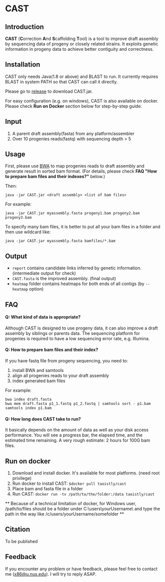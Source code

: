 # CAST

## Introduction

**CAST** (**C**orrection **A**nd **S**caffolding **T**ool) is a tool to improve draft assembly by sequencing data of progeny or closely related strains. It exploits genetic information in progeny data to achieve better contiguity and correctness.

## Installation

CAST only needs Java(1.8 or above) and BLAST to run. It currently requires BLAST in system PATH so that CAST can call it directly.

Please go to [release](https://github.com/taoistly/CAST/releases) to download CAST.jar.

For easy configuration (e.g. on windows), CAST is also available on docker. Please check **Run on Docker** section below for step-by-step guide.

## Input

1. A parent draft assembly(fasta) from any platform/assembler
1. Over 10 progenies reads(fastq) with sequencing depth > 5

## Usage
First, please use [BWA](http://bio-bwa.sourceforge.net/) to map progenies reads to draft assembly and generate result in sorted bam format. (For details, please check **FAQ "How to prepare bam files and their indexes?"** below.)

Then:
```shell
java -jar CAST.jar <draft assembly> <list of bam files>
```
For example:
```shell
java -jar CAST.jar myassembly.fasta progeny1.bam progeny2.bam progeny3.bam
```
To specify many bam files, it is better to put all your bam files in a folder and then use wildcard like:
```shell
java -jar CAST.jar myassembly.fasta bamfiles/*.bam
```

## Output

* `report` contains candidate links inferred by genetic information. (intermediate output for check)
* `CAST.fasta` is the improved assembly. (final output)
* `heatmap` folder contains heatmaps for both ends of all contigs (by `--heatmap` option)

## FAQ

#### Q: What kind of data is appropriate?
Although CAST is designed to use progeny data, it can also improve a draft assembly by siblings or parents data. The sequencing platform for progenies is required to have a low sequencing error rate, e.g. Illumina.


#### Q: How to prepare bam files and their index?
If you have fastq file from progeny sequencing, you need to:
1. install BWA and samtools
2. align all progenies reads to your draft assembly
3. index generated bam files

For example:
```shell
bwa index draft.fasta
bwa mem draft.fasta p1_1.fastq p1_2.fastq | samtools sort - p1.bam
samtools index p1.bam
```

#### Q: How long does CAST take to run?

It basically depends on the amount of data as well as your disk access performance. You will see a progress bar, the elapsed time, and the estimated time remaining. A very rough estimate: 2 hours for 100G bam files. 

## Run on docker

1. Download and install docker. It's available for most platforms. (need root privilege)
2. Run docker to install CAST: `$docker pull taoistly/cast`
3. Place bam and fasta file in a folder
4. Run CAST: `docker run -tv /path/to/the/folder:/data taoistly/cast ` 

** Because of a technical limitation of docker, for Windows user, /path/to/files should be a folder under C:\users\yourUsername\ and type the path in the way like /c/users/yourUsername/somefolder **

## Citation
To be published

## Feedback
If you encounter any problem or have feedback, please feel free to contact me (x86@u.nus.edu).
I will try to reply ASAP.